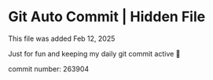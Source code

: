 # Git Auto Commit | Hidden File

This file was added Feb 12, 2025

Just for fun and keeping my daily git commit active 🤪

commit number: 263904
